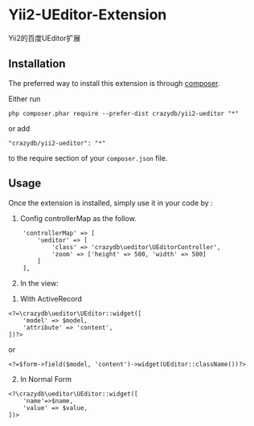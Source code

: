 Yii2-UEditor-Extension
======================
Yii2的百度UEditor扩展

Installation
------------

The preferred way to install this extension is through [composer](http://getcomposer.org/download/).

Either run

```
php composer.phar require --prefer-dist crazydb/yii2-ueditor "*"
```

or add

```
"crazydb/yii2-ueditor": "*"
```

to the require section of your `composer.json` file.


Usage
-----

Once the extension is installed, simply use it in your code by  :


1. Config controllerMap as the follow.


```
    'controllerMap' => [
        'ueditor' => [
            'class' => 'crazydb\ueditor\UEditorController',
            'zoom' => ['height' => 500, 'width' => 500]
        ]
    ],
```


2. In the view:

1) With ActiveRecord


```
<?=\crazydb\ueditor\UEditor::widget([
    'model' => $model,
    'attribute' => 'content',
])?>
```

or

```
<?=$form->field($model, 'content')->widget(UEditor::className())?>
```

2) In Normal Form


```
<?\crazydb\ueditor\UEditor::widget([
    'name'=>$name,
    'value' => $value,
])>
```